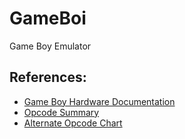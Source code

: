 # GameBoi
Game Boy Emulator

## References:
* [Game Boy Hardware Documentation](http://marc.rawer.de/Gameboy/Docs/GBCPUman.pdf)
* [Opcode Summary](http://gameboy.mongenel.com/dmg/opcodes.html)
* [Alternate Opcode Chart](http://pastraiser.com/cpu/gameboy/gameboy_opcodes.html)
